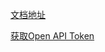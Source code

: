 [文档地址](http://www.udesk.cn/website/doc/thirdparty/callcomponent/)

[获取Open API Token](http://www.udesk.cn/website/doc/apiv2/intro/#token)

